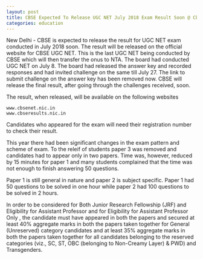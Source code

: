 ```yaml
---
layout: post
title: CBSE Expected To Release UGC NET July 2018 Exam Result Soon @ Cbsenet.nic.in
categories: education
---
```


New Delhi - CBSE is expected to release the result for UGC NET exam conducted in July 2018 soon. The result will be released on the official website for CBSE UGC NET. This is the last UGC NET being conducted by CBSE which will then transfer the onus to NTA. The board had conducted UGC NET on July 8. The board had released the answer key and recorded responses and had invited challenge on the same till July 27. The link to submit challenge on the answer key has been removed now. CBSE will release the final result, after going through the challenges received, soon. 

The result, when released, will be available on the following websites

    www.cbsenet.nic.in
    www.cbseresults.nic.in

Candidates who appeared for the exam will need their registration number to check their result. 

This year there had been significant changes in the exam pattern and scheme of exam. To the releif of students paper 3 was removed and candidates had to appear only in two papers. Time was, however, reduced by 15 minutes for paper 1 and many students complained that the time was not enough to finish answering 50 questions. 

Paper 1 is still general in nature and paper 2 is subject specific. Paper 1 had 50 questions to be solved in one hour while paper 2 had 100 questions to be solved in 2 hours. 

In order to be considered for Both Junior Research Fellowship (JRF) and Eligibility for Assistant Professor and for Eligibility for Assistant Professor Only , the candidate must have appeared in both the papers and secured at least 40% aggregate marks in both the papers taken together for General (Unreserved) category candidates and at least 35% aggregate marks in both the papers taken together for all candidates belonging to the reserved categories (viz., SC, ST, OBC (belonging to Non-Creamy Layer) & PWD) and Transgenders.